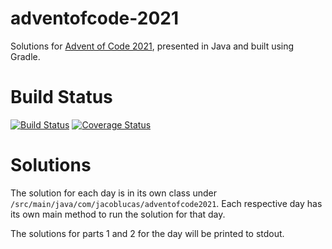 # adventofcode-2021
Solutions for [Advent of Code 2021](https://adventofcode.com/2021), presented in Java and built using Gradle.

# Build Status
[![Build Status](https://app.travis-ci.com/jacob-lucas/adventofcode-2021.svg?branch=main)](https://travis-ci.com/jacob-lucas/adventofcode-2021)
[![Coverage Status](https://coveralls.io/repos/github/jacob-lucas/adventofcode-2021/badge.svg)](https://coveralls.io/github/jacob-lucas/adventofcode-2021)

# Solutions
The solution for each day is in its own class under `/src/main/java/com/jacoblucas/adventofcode2021`. Each respective day has its own main method to run the solution for that day. 

The solutions for parts 1 and 2 for the day will be printed to stdout.

